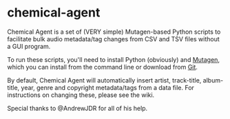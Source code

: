 # chemical-agent
Chemical Agent is a set of (VERY simple) Mutagen-based Python scripts to facilitate bulk audio metadata/tag changes from CSV and TSV files without a GUI program.

To run these scripts, you'll need to install Python (obviously) and [Mutagen](http://mutagen.readthedocs.io/), which you can install from the command line or download from [Git](https://github.com/quodlibet/mutagen).

By default, Chemical Agent will automatically insert artist, track-title, album-title, year, genre and copyright metadata/tags from a data file. For instructions on changing these, please see the wiki.

Special thanks to @AndrewJDR for all of his help.
